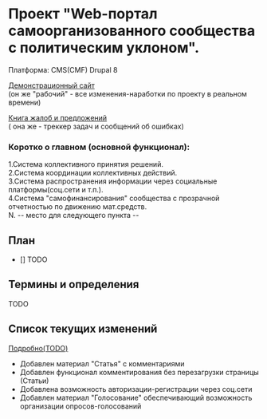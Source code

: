 # Проект "Web-портал самоорганизованного сообщества с политическим уклоном".   
Платформа: CMS(CMF) Drupal 8   

[Демонстрационный сайт](http://sdd.ti-work.ru/)   
(он же "рабочий" - все изменения-наработки по проекту в реальном времени)

[Книга жалоб и предложений](https://github.com/orion76/sdd/issues)   
( она же - треккер задач и сообщений об ошибках)   

### Коротко о главном (основной функционал):   
1.Система коллективного принятия решений.   
2.Система координации коллективных действий.   
3.Система распространения информации через социальные платформы(соц.сети и т.п.).   
4.Система "самофинансирования" сообщества с прозрачной отчетностью по движению мат.средств.   
N. -- место для следующего пункта --   

## План   
- [] TODO   

## Термины и определения   
TODO   

## Список текущих изменений   

[Подробно(TODO)](CHANGELOG.md)   

- Добавлен материал "Статья" с комментариями   
- Добавлен функционал комментирования без перезагрузки страницы (Статьи)   
- Добавлена возможность авторизации-регистрации через соц.сети   
- Добавлен материал "Голосование" обеспечивающий возможность организации опросов-голосований   
